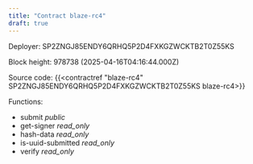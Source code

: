 ```yaml
---
title: "Contract blaze-rc4"
draft: true
---
```

Deployer: SP2ZNGJ85ENDY6QRHQ5P2D4FXKGZWCKTB2T0Z55KS


 



Block height: 978738 (2025-04-16T04:16:44.000Z)

Source code: {{<contractref "blaze-rc4" SP2ZNGJ85ENDY6QRHQ5P2D4FXKGZWCKTB2T0Z55KS blaze-rc4>}}

Functions:

* submit _public_
* get-signer _read_only_
* hash-data _read_only_
* is-uuid-submitted _read_only_
* verify _read_only_
